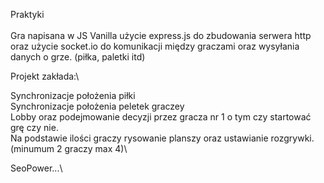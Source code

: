 Praktyki\
\
Gra napisana w JS Vanilla użycie express.js do zbudowania serwera http oraz użycie socket.io do komunikacji między graczami oraz wysyłania danych o grze. (piłka, paletki itd)

Projekt zakłada:\

Synchronizacje położenia piłki\
Synchronizacje położenia peletek graczey\
Lobby oraz podejmowanie decyzji przez gracza nr 1 o tym czy startować grę czy nie.\
Na podstawie ilości graczy rysowanie planszy oraz ustawianie rozgrywki. (minumum 2 graczy max 4)\











SeoPower...\
